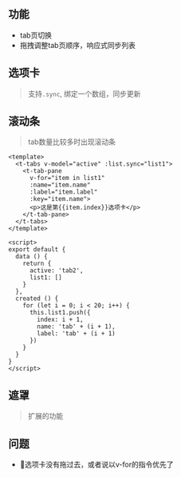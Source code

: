 
## 功能
+ tab页切换
+ 拖拽调整tab页顺序，响应式同步列表


## 选项卡

> 支持`.sync`, 绑定一个数组，同步更新

<demo-base />

## 滚动条

> tab数量比较多时出现滚动条

<demo-scroller />


```vue
<template>
  <t-tabs v-model="active" :list.sync="list1">
    <t-tab-pane 
      v-for="item in list1" 
      :name="item.name" 
      :label="item.label" 
      :key="item.name">
      <p>这是第{{item.index}}选项卡</p>
    </t-tab-pane>
  </t-tabs>
</template>

<script>
export default {
  data () {
    return {
      active: 'tab2',
      list1: []
    }
  },
  created () {
    for (let i = 0; i < 20; i++) {
      this.list1.push({
        index: i + 1,
        name: 'tab' + (i + 1),
        label: 'tab' + (i + 1)
      })
    }
  }
}
</script>
```

## 遮罩
> 扩展的功能

<demo-mask />

## 问题

+ :bug:选项卡没有拖过去，或者说以v-for的指令优先了